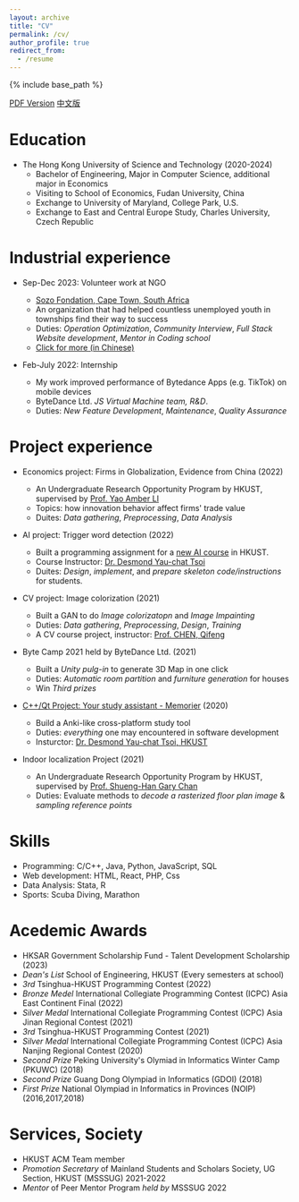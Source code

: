 ```yaml
---
layout: archive
title: "CV"
permalink: /cv/
author_profile: true
redirect_from:
  - /resume
---
```


{% include base_path %}


[PDF Version](https://zhang-zhong-hkust.github.io/files/CV.pdf)
[中文版](https://zhang-zhong-hkust.github.io/files/CV_CN.pdf)

Education
======
* The Hong Kong University of Science and Technology (2020-2024)
  * Bachelor of Engineering, Major in Computer Science, additional major in Economics
  * Visiting to School of Economics, Fudan University, China
  * Exchange to University of Maryland, College Park, U.S.
  * Exchange to East and Central Europe Study, Charles University, Czech Republic


Industrial experience
======
* Sep-Dec 2023: Volunteer work at NGO
  * [Sozo Fondation, Cape Town, South Africa](https://sozo.org.za/)
  * An organization that had helped countless unemployed youth in townships find their way to success
  * Duties: *Operation Optimization*, *Community Interview*, *Full Stack Website development*, *Mentor in Coding school*
  * [Click for more (in Chinese)](https://mp.weixin.qq.com/s/wfwr0yTdiNFtdN-PTWGB4A)

* Feb-July 2022: Internship
  * My work improved performance of Bytedance Apps (e.g. TikTok) on mobile devices
  * ByteDance Ltd. *JS Virtual Machine team, R&D*.
  * Duties: *New Feature Development*, *Maintenance*, *Quality Assurance*


Project experience
===

* Economics project: Firms in Globalization, Evidence from China (2022)
  * An Undergraduate Research Opportunity Program by HKUST, supervised by [Prof. Yao Amber LI](http://yaoli.people.ust.hk/)
  * Topics: how innovation behavior affect firms' trade value
  * Duites: *Data gathering*, *Preprocessing*, *Data Analysis*

* AI project: Trigger word detection (2022)
  * Built a programming assignment for a [new AI course](https://seng.hkust.edu.hk/sites/default/files/IMCE/UG/Course%20Syllabus/Spring_2021-2022/COMP2211_Spring%2021-22.pdf) in HKUST.
  * Course Instructor: [Dr. Desmond Yau-chat Tsoi](https://www.cse.ust.hk/~desmond/)
  * Duites: *Design*, *implement*, and *prepare skeleton code/instructions* for students.

* CV project: Image colorization (2021)
  * Built a GAN to do *Image colorizatopn* and *Image Impainting*
  * Duties: *Data gathering*, *Preprocessing*, *Design*, *Training*
  * A CV course project, instructor: [Prof. CHEN, Qifeng](https://cqf.io/)

* Byte Camp 2021 held by ByteDance Ltd. (2021)
  * Built a *Unity pulg-in* to generate 3D Map in one click
  * Duties: *Automatic room partition* and *furniture generation* for houses
  * Win *Third prizes*

* [C++/Qt Project: Your study assistant - Memorier](https://github.com/Zhang-JK/Memorier) (2020)
  * Build a Anki-like cross-platform study tool
  * Duties: *everything* one may encountered in software development
  * Insturctor: [Dr. Desmond Yau-chat Tsoi, HKUST](https://www.cse.ust.hk/~desmond/)

* Indoor localization Project (2021)
  * An Undergraduate Research Opportunity Program by HKUST, supervised by [Prof. Shueng-Han Gary Chan](https://www.cse.ust.hk/~gchan/)
  * Duties: Evaluate methods to *decode a rasterized floor plan image* & *sampling reference points*


Skills
======
* Programming: C/C++, Java, Python, JavaScript, SQL
* Web development: HTML, React, PHP, Css
* Data Analysis: Stata, R
* Sports: Scuba Diving, Marathon


Acedemic Awards
===
* HKSAR Government Scholarship Fund - Talent Development Scholarship (2023)
* *Dean's List* School of Engineering, HKUST (Every semesters at school)
* *3rd* Tsinghua-HKUST Programming Contest (2022)
* *Bronze Medel* International Collegiate Programming Contest (ICPC) Asia East Continent Final (2022)
* *Silver Medal* International Collegiate Programming Contest (ICPC) Asia Jinan Regional Contest (2021)
* *3rd* Tsinghua-HKUST Programming Contest (2021)
* *Silver Medal* International Collegiate Programming Contest (ICPC) Asia Nanjing Regional Contest (2020)
* *Second Prize* Peking University's Olymiad in Informatics Winter Camp (PKUWC) (2018)
* *Second Prize* Guang Dong Olympiad in Informatics (GDOI) (2018)
* *First Prize* National Olympiad in Informatics in Provinces (NOIP) (2016,2017,2018)


Services, Society
===
* HKUST ACM Team member
* *Promotion Secretary* of Mainland Students and Scholars Society, UG Section, HKUST (MSSSUG) 2021-2022
* *Mentor* of Peer Mentor Program *held by* MSSSUG 2022

<!-- Publications
======
  <ul>{% for post in site.publications %}
    {% include archive-single-cv.html %}
  {% endfor %}</ul> -->
  
<!-- Talks
======
  <ul>{% for post in site.talks %}
    {% include archive-single-talk-cv.html %}
  {% endfor %}</ul>
  
Teaching
======
  <ul>{% for post in site.teaching %}
    {% include archive-single-cv.html %}
  {% endfor %}</ul> -->
  
<!-- Service and leadership
======
* Currently signed in to 43 different slack teams -->

